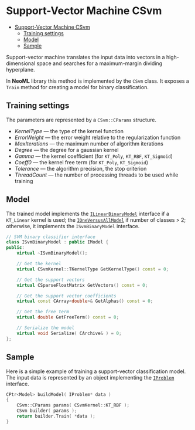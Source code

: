 # Support-Vector Machine CSvm

- [Support-Vector Machine CSvm](#support-vector-machine-scvm)
	- [Training settings](#training-settings)
	- [Model](#model)
	- [Sample](#sample)

Support-vector machine translates the input data into vectors in a high-dimensional space and searches for a maximum-margin dividing hyperplane.

In **NeoML** library this method is implemented by the `CSvm` class. It exposes a `Train` method for creating a model for binary classification.

## Training settings

The parameters are represented by a `CSvm::CParams` structure.

- *KernelType* — the type of the kernel function
- *ErrorWeight* — the error weight relative to the regularization function
- *MaxIterations* — the maximum number of algorithm iterations
- *Degree* — the degree for a gaussian kernel
- *Gamma* — the kernel coefficient (for `KT_Poly`, `KT_RBF`, `KT_Sigmoid`)
- *Coeff0* — the kernel free term (for `KT_Poly`, `KT_Sigmoid`)
- *Tolerance* — the algorithm precision, the stop criterion
- *ThreadCount* — the number of processing threads to be used while training

## Model

The trained model implements the [`ILinearBinaryModel`](Linear.md#for-classification) interface if a `KT_Linear` kernel is used; the [`IOneVersusAllModel`](OneVersusAll.md#model) if number of classes > 2; otherwise, it implements the `ISvmBinaryModel` interface.

```c++
// SVM binary classifier interface
class ISvmBinaryModel : public IModel {
public:
	virtual ~ISvmBinaryModel();

	// Get the kernel
	virtual CSvmKernel::TKernelType GetKernelType() const = 0;

	// Get the support vectors
	virtual CSparseFloatMatrix GetVectors() const = 0;

	// Get the support vector coefficients
	virtual const CArray<double>& GetAlphas() const = 0;

	// Get the free term
	virtual double GetFreeTerm() const = 0;

	// Serialize the model
	virtual void Serialize( CArchive& ) = 0;
};
```

## Sample

Here is a simple example of training a support-vector classification model. The input data is represented by an object implementing the [`IProblem`](Problems.md) interface.

```c++
CPtr<Model> buildModel( IProblem* data )
{
	CSvm::CParams params( CSvmKernel::KT_RBF );
	CSvm builder( params );
	return builder.Train( *data );
}
```